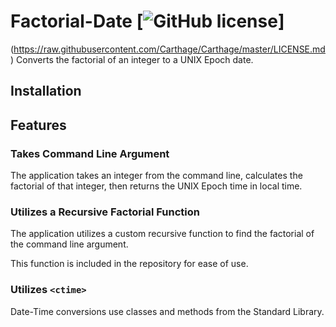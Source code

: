 # Factorial-Date [![GitHub license](https://img.shields.io/badge/license-MIT-lightgrey.svg)]
(https://raw.githubusercontent.com/Carthage/Carthage/master/LICENSE.md)
Converts the factorial of an integer to a UNIX Epoch date.

## Installation

## Features
### Takes Command Line Argument
The application takes an integer from the command line, calculates the factorial of that integer, then returns the UNIX Epoch time in local time.

### Utilizes a Recursive Factorial Function
The application utilizes a custom recursive function to find the factorial of the command line argument.

This function is included in the repository for ease of use.

### Utilizes `<ctime>`
Date-Time conversions use classes and methods from the Standard Library.
